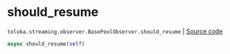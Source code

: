 # should_resume
`toloka.streaming.observer.BasePoolObserver.should_resume` | [Source code](https://github.com/Toloka/toloka-kit/blob/v1.2.1/src/streaming/observer.py#L135)

```python
async should_resume(self)
```

